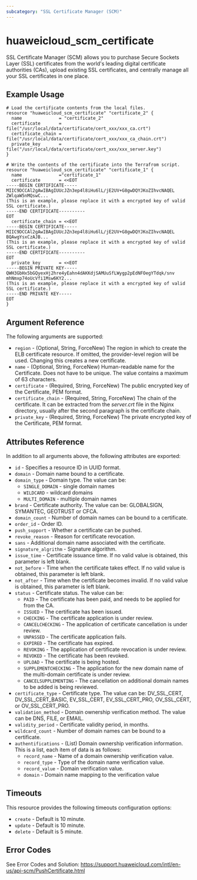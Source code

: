 ```yaml
---
subcategory: "SSL Certificate Manager (SCM)"
---
```


# huaweicloud\_scm\_certificate

SSL Certificate Manager (SCM) allows you to purchase Secure Sockets Layer (SSL) certificates from 
the world's leading digital certificate authorities (CAs), upload existing SSL certificates, and 
centrally manage all your SSL certificates in one place.

## Example Usage

```hcl
# Load the certificate contents from the local files.
resource "huaweicloud_scm_certificate" "certificate_2" {
  name              = "certificate_2"
  certificate       = file("/usr/local/data/certificate/cert_xxx/xxx_ca.crt")
  certificate_chain = file("/usr/local/data/certificate/cert_xxx/xxx_ca_chain.crt")
  private_key       = file("/usr/local/data/certificate/cert_xxx/xxx_server.key")
}

# Write the contents of the certificate into the Terrafrom script.
resource "huaweicloud_scm_certificate" "certificate_1" {
  name              ="certificate_1"
  certificate       = <<EOT
-----BEGIN CERTIFICATE-----
MIIC9DCCAl2gAwIBAgIUUcJZn3ep4l8iHu6lL/jE2UV+G8gwDQYJKoZIhvcNAQEL
ZWlqaW5nMQswC...
(This is an example, please replace it with a encrypted key of valid SSL certificate.) 
-----END CERTIFICATE----------
EOT
  certificate_chain = <<EOT
-----BEGIN CERTIFICATE-----
MIIC9DCCAl2gAwIBAgIUUcJZn3ep4l8iHu6lL/jE2UV+G8gwDQYJKoZIhvcNAQEL
BQAwgYsxCzAJB...
(This is an example, please replace it with a encrypted key of valid SSL certificate.) 
-----END CERTIFICATE----------
EOT
  private_key       = <<EOT
-----BEGIN PRIVATE KEY-----
QWH3GbHx5bGQyexHj2hre4yEahn4dAKKdjSAMUuSfLWygp2pEdNFOegYTdqk/snv
mhNmxp74oUcVfi1Msw6KY2...
(This is an example, please replace it with a encrypted key of valid SSL certificate.) 
-----END PRIVATE KEY-----
EOT
}
```

## Argument Reference

The following arguments are supported:

* `region` - (Optional, String, ForceNew) The region in which to create the ELB certificate resource.
    If omitted, the provider-level region will be used.
    Changing this creates a new certificate.
* `name` - (Optional, String, ForceNew) Human-readable name for the Certificate. 
    Does not have to be unique. The value contains a maximum of 63 characters.
* `certificate` - (Required, String, ForceNew) The public encrypted key of the Certificate, PEM format.
* `certificate_chain` - (Required, String, ForceNew) The chain of the certificate. 
    It can be extracted from the _server.crt_ file in the Nginx directory, 
    usually after the second paragraph is the certificate chain.
* `private_key` - (Required, String, ForceNew) The private encrypted key of the Certificate, PEM format.


## Attributes Reference

In addition to all arguments above, the following attributes are exported:

* `id` - Specifies a resource ID in UUID format.
* `domain` - Domain name bound to a certificate.
* `domain_type` - Domain type. The value can be:
    * `SINGLE_DOMAIN` - single domain names
    * `WILDCARD` - wildcard domains
    * `MULTI_DOMAIN` - multiple domain names
* `brand` - Certificate authority. The value can be: GLOBALSIGN, SYMANTEC, GEOTRUST or CFCA.
* `domain_count` - Number of domain names can be bound to a certificate.
* `order_id` - Order ID.
* `push_support` - Whether a certificate can be pushed.
* `revoke_reason` - Reason for certificate revocation.
* `sans` - Additional domain name associated with the certificate.
* `signature_algrithm` - Signature algorithm.
* `issue_time` - Certificate issuance time. If no valid value is obtained, this parameter is left blank.
* `not_before` - Time when the certificate takes effect. If no valid value is obtained, this parameter is left blank.
* `not_after` - Time when the certificate becomes invalid. If no valid value is obtained, this parameter is left blank.
* `status` - Certificate status. The value can be:
    * `PAID` - The certificate has been paid, and needs to be applied for from the CA.
    * `ISSUED` - The certificate has been issued.
    * `CHECKING` - The certificate application is under review.
    * `CANCELCHECKING` - The application of certificate cancellation is under review.
    * `UNPASSED` - The certificate application fails.
    * `EXPIRED` - The certificate has expired.
    * `REVOKING` - The application of certificate revocation is under review.
    * `REVOKED` - The certificate has been revoked.
    * `UPLOAD` - The certificate is being hosted.
    * `SUPPLEMENTCHECKING` - The application for the new domain name of the multi-domain certificate is under review.
    * `CANCELSUPPLEMENTING` - The cancellation on additional domain names to be added is being reviewed.
* `certificate_type` - Certificate type. The value can be: DV_SSL_CERT, DV_SSL_CERT_BASIC, EV_SSL_CERT, 
    EV_SSL_CERT_PRO, OV_SSL_CERT, or OV_SSL_CERT_PRO.
* `validation_method` - Domain ownership verification method. The value can be DNS, FILE, or EMAIL.
* `validity_period` - Certificate validity period, in months.
* `wildcard_count` - Number of domain names can be bound to a certificate.
* `authentifications` - (List) Domain ownership verification information.
    This is a list, each item of data is as follows:
    * `record_name` - Name of a domain ownership verification value.
    * `record_type` - Type of the domain name verification value.
    * `record_value` - Domain verification value.
    * `domain` - Domain name mapping to the verification value

## Timeouts
This resource provides the following timeouts configuration options:
- `create` - Default is 10 minute.
- `update` - Default is 10 minute.
- `delete` - Default is 5 minute.

## Error Codes
See Error Codes and Solution: https://support.huaweicloud.com/intl/en-us/api-scm/PushCertificate.html